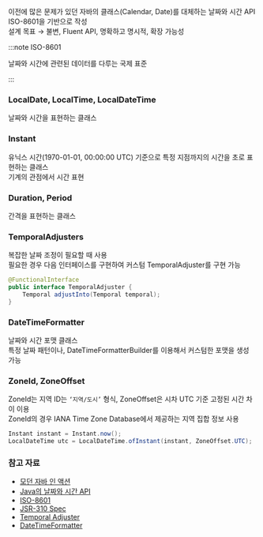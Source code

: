 이전에 많은 문제가 있던 자바의 클래스(Calendar, Date)를 대체하는 날짜와 시간 API  
ISO-8601을 기반으로 작성  
설계 목표 → 불변, Fluent API, 명확하고 명시적, 확장 가능성

:::note ISO-8601

날짜와 시간에 관련된 데이터를 다루는 국제 표준

:::

### LocalDate, LocalTime, LocalDateTime

날짜와 시간을 표현하는 클래스

### Instant

유닉스 시간(1970-01-01, 00:00:00 UTC) 기준으로 특정 지점까지의 시간을 초로 표현하는 클래스  
기계의 관점에서 시간 표현

### Duration, Period

간격을 표현하는 클래스

### TemporalAdjusters

복잡한 날짜 조정이 필요할 때 사용  
필요한 경우 다음 인터페이스를 구현하여 커스텀 TemporalAdjuster를 구현 가능

```java
@FunctionalInterface
public interface TemporalAdjuster {
    Temporal adjustInto(Temporal temporal);
}
```

### DateTimeFormatter

날짜와 시간 포맷 클래스  
특정 날짜 패턴이나, DateTimeFormatterBuilder를 이용해서 커스텀한 포맷을 생성 가능

### ZoneId, ZoneOffset

ZoneId는 지역 ID는 `‘지역/도시’` 형식, ZoneOffset은 시차 UTC 기준 고정된 시간 차이 이용  
ZoneId의 경우 IANA Time Zone Database에서 제공하는 지역 집합 정보 사용

```java
Instant instant = Instant.now();
LocalDateTime utc = LocalDateTime.ofInstant(instant, ZoneOffset.UTC);
```

### 참고 자료

- [모던 자바 인 액션](https://product.kyobobook.co.kr/detail/S000001810171)
- [Java의 날짜와 시간 API](https://d2.naver.com/helloworld/645609)
- [ISO-8601](https://www.w3.org/TR/NOTE-datetime)
- [JSR-310 Spec](https://download.oracle.com/otn-pub/jcp/date_time-0.2-edr-oth-JSpec/date_time-0_2-edr-spec.pdf?AuthParam=1673171124_74a718be92efe4911c6977c02965aff4)
- [Temporal Adjuster](https://www.baeldung.com/java-temporal-adjuster)
- [DateTimeFormatter](https://docs.oracle.com/javase/8/docs/api/java/time/format/DateTimeFormatter.html)